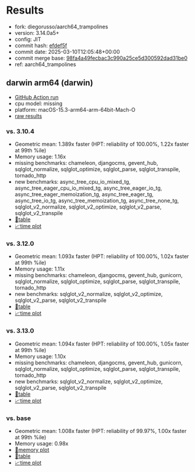 # Results

- fork: diegorusso/aarch64_trampolines
- version: 3.14.0a5+
- config: JIT
- commit hash: [efdef5f](https://github.com/diegorusso/cpython/commit/efdef5f)
- commit date: 2025-03-10T12:05:48+00:00
- commit merge base: [98fa4a49fecbac3c990a25ce5d300592dad31be0](https://github.com/python/cpython/commit/98fa4a49fecbac3c990a25ce5d300592dad31be0)
- ref: aarch64_trampolines

## darwin arm64 (darwin)

- [GitHub Action run](https://github.com/faster-cpython/benchmarking/actions/runs/13774834929)
- cpu model: missing
- platform: macOS-15.3-arm64-arm-64bit-Mach-O
- [raw results](bm-20250310-darwin-arm64-diegorusso-aarch64_trampolines-3.14.0a5%2B-efdef5f.json)

### vs. 3.10.4

- Geometric mean: 1.389x faster (HPT: reliability of 100.00%, 1.22x faster at 99th %ile)
- Memory usage: 1.16x
- missing benchmarks: chameleon, djangocms, gevent_hub, sqlglot_normalize, sqlglot_optimize, sqlglot_parse, sqlglot_transpile, tornado_http
- new benchmarks: async_tree_cpu_io_mixed_tg, async_tree_eager_cpu_io_mixed_tg, async_tree_eager_io_tg, async_tree_eager_memoization_tg, async_tree_eager_tg, async_tree_io_tg, async_tree_memoization_tg, async_tree_none_tg, sqlglot_v2_normalize, sqlglot_v2_optimize, sqlglot_v2_parse, sqlglot_v2_transpile
- [📄table](bm-20250310-darwin-arm64-diegorusso-aarch64_trampolines-3.14.0a5%2B-efdef5f-vs-3.10.4.md)
- [📈time plot](bm-20250310-darwin-arm64-diegorusso-aarch64_trampolines-3.14.0a5%2B-efdef5f-vs-3.10.4.svg)

### vs. 3.12.0

- Geometric mean: 1.093x faster (HPT: reliability of 100.00%, 1.02x faster at 99th %ile)
- Memory usage: 1.11x
- missing benchmarks: chameleon, djangocms, gevent_hub, gunicorn, sqlglot_normalize, sqlglot_optimize, sqlglot_parse, sqlglot_transpile, tornado_http
- new benchmarks: sqlglot_v2_normalize, sqlglot_v2_optimize, sqlglot_v2_parse, sqlglot_v2_transpile
- [📄table](bm-20250310-darwin-arm64-diegorusso-aarch64_trampolines-3.14.0a5%2B-efdef5f-vs-3.12.0.md)
- [📈time plot](bm-20250310-darwin-arm64-diegorusso-aarch64_trampolines-3.14.0a5%2B-efdef5f-vs-3.12.0.svg)

### vs. 3.13.0

- Geometric mean: 1.094x faster (HPT: reliability of 100.00%, 1.05x faster at 99th %ile)
- Memory usage: 1.10x
- missing benchmarks: chameleon, djangocms, gevent_hub, gunicorn, sqlglot_normalize, sqlglot_optimize, sqlglot_parse, sqlglot_transpile, tornado_http
- new benchmarks: sqlglot_v2_normalize, sqlglot_v2_optimize, sqlglot_v2_parse, sqlglot_v2_transpile
- [📄table](bm-20250310-darwin-arm64-diegorusso-aarch64_trampolines-3.14.0a5%2B-efdef5f-vs-3.13.0.md)
- [📈time plot](bm-20250310-darwin-arm64-diegorusso-aarch64_trampolines-3.14.0a5%2B-efdef5f-vs-3.13.0.svg)

### vs. base

- Geometric mean: 1.008x faster (HPT: reliability of 99.97%, 1.00x faster at 99th %ile)
- Memory usage: 0.98x
- [🧠memory plot](bm-20250310-darwin-arm64-diegorusso-aarch64_trampolines-3.14.0a5%2B-efdef5f-vs-base-mem.svg)
- [📄table](bm-20250310-darwin-arm64-diegorusso-aarch64_trampolines-3.14.0a5%2B-efdef5f-vs-base.md)
- [📈time plot](bm-20250310-darwin-arm64-diegorusso-aarch64_trampolines-3.14.0a5%2B-efdef5f-vs-base.svg)

